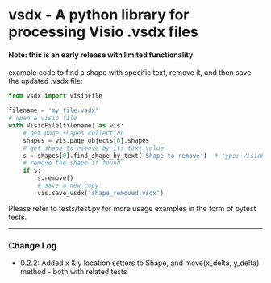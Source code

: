 # vsdx - A python library for processing Visio .vsdx files

#### Note: this is an early release with limited functionality

example code to find a shape with specific text, remove it, and then
save the updated .vsdx file:
```python
from vsdx import VisioFile

filename = 'my_file.vsdx'
# open a visio file
with VisioFile(filename) as vis:
    # get page shapes collection
    shapes = vis.page_objects[0].shapes
    # get shape to remove by its text value
    s = shapes[0].find_shape_by_text('Shape to remove')  # type: VisioFile.Shape
    # remove the shape if found
    if s:
        s.remove()
        # save a new copy
        vis.save_vsdx('shape_removed.vsdx')
```

Please refer to tests/test.py for more usage examples in the form of
pytest tests.

---

###  Change Log
- 0.2.2: Added x & y location setters to Shape, and move(x_delta,
  y_delta) method - both with related tests
